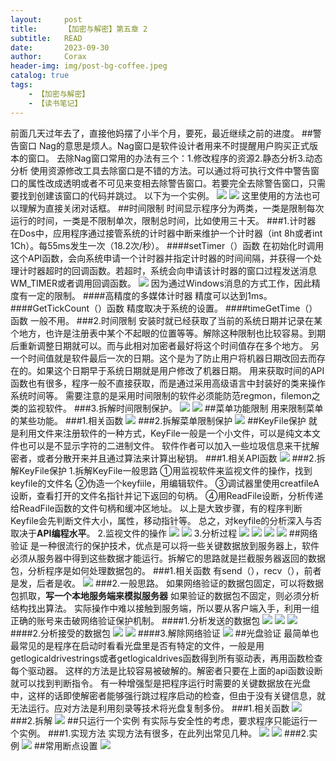 ```yaml
---
layout:     post
title:      【加密与解密】第五章 2
subtitle:   READ
date:       2023-09-30
author:     Corax
header-img: img/post-bg-coffee.jpeg
catalog: true
tags:
    - 【加密与解密】
    - 【读书笔记】
---
```


前面几天过年去了，直接他妈摆了小半个月，要死，最近继续之前的进度。
##警告窗口
Nag的意思是烦人。Nag窗口是软件设计者用来不时提醒用户购买正式版本的窗口。
去除Nag窗口常用的办法有三个：1.修改程序的资源2.静态分析3.动态分析
使用资源修改工具去除窗口是不错的方法。可以通过将可执行文件中警告窗口的属性改成透明或者不可见来变相去除警告窗口。若要完全去除警告窗口，只需要找到创建该窗口的代码并跳过。
以下为一个实例。
![](https://typora-1321221957.cos.ap-shanghai.myqcloud.com/image1/202311021138467.png)
![](https://typora-1321221957.cos.ap-shanghai.myqcloud.com/image1/202311021138468.png)
这里使用的方法也可以理解为直接关闭对话框。
##时间限制
时间显示程序分为两类，一类是限制每次运行的时间，一类是不限制单次，限制总时间，比如使用三十天。
###1.计时器
在Dos中，应用程序通过接管系统的计时器中断来维护一个计时器（int 8h或者int 1Ch）。每55ms发生一次（18.2次/秒）。
####setTimer（）函数
在初始化时调用这个API函数，会向系统申请一个计时器并指定计时器的时间间隔，并获得一个处理计时器超时的回调函数。若超时，系统会向申请该计时器的窗口过程发送消息WM_TIMER或者调用回调函数。
![](https://typora-1321221957.cos.ap-shanghai.myqcloud.com/image1/202311021138469.png)
因为通过Windows消息的方式工作，因此精度有一定的限制。
####高精度的多媒体计时器
精度可以达到1ms。
####GetTickCount（）函数
精度取决于系统的设置。
####timeGetTime（）函数
一般不用。
###2.时间限制
安装时就已经获取了当前的系统日期并记录在某个地方，也许是注册表中某个不起眼的位置等等。解除这种限制也比较容易。到期后重新调整日期就可以。而与此相对加密者最好将这个时间值存在多个地方。
另一个时间值就是软件最后一次的日期。这个是为了防止用户将机器日期改回去而存在的。如果这个日期早于系统日期就是用户修改了机器日期。
用来获取时间的API函数也有很多，程序一般不直接获取，而是通过采用高级语言中封装好的类来操作系统时间等。
需要注意的是采用时间限制的软件必须能防范regmon，filemon之类的监视软件。
###3.拆解时间限制保护。
![](https://typora-1321221957.cos.ap-shanghai.myqcloud.com/image1/202311021138470.png)
![](https://typora-1321221957.cos.ap-shanghai.myqcloud.com/image1/202311021138472.png)
##菜单功能限制
用来限制菜单的某些功能。
###1.相关函数
![](https://typora-1321221957.cos.ap-shanghai.myqcloud.com/image1/202311021138473.png)
###2.拆解菜单限制保护
![](https://typora-1321221957.cos.ap-shanghai.myqcloud.com/image1/202311021138474.png)
##KeyFile保护
就是利用文件来注册软件的一种方式，KeyFile一般是一个小文件，可以是纯文本文件也可以是不显示字符的二进制文件。
软件作者可以加入一些垃圾信息来干扰解密者，或者分散开来并且通过算法来计算出秘钥。
###1.相关API函数
![](https://typora-1321221957.cos.ap-shanghai.myqcloud.com/image1/202311021138475.png)
###2.拆解KeyFile保护
1.拆解KeyFile一般思路
①用监视软件来监视文件的操作，找到keyfile的文件名
②伪造一个keyfiile，用编辑软件。
③调试器里使用creatfileA设断，查看打开的文件名指针并记下返回的句柄。
④用ReadFile设断，分析传递给ReadFile函数的文件句柄和缓冲区地址。
以上是大致步骤，有的程序判断Keyfile会先判断文件大小，属性，移动指针等。
总之，对keyfile的分析深入与否取决于**API编程水平**。
2.监视文件的操作
![](https://typora-1321221957.cos.ap-shanghai.myqcloud.com/image1/202311021138476.png)
![](https://typora-1321221957.cos.ap-shanghai.myqcloud.com/image1/202311021138477.png)
3.分析过程
![](https://typora-1321221957.cos.ap-shanghai.myqcloud.com/image1/202311021138478.png)
![](https://typora-1321221957.cos.ap-shanghai.myqcloud.com/image1/202311021138479.png)
![](https://typora-1321221957.cos.ap-shanghai.myqcloud.com/image1/202311021138480.png)
![](https://typora-1321221957.cos.ap-shanghai.myqcloud.com/image1/202311021138481.png)
##网络验证
是一种很流行的保护技术，优点是可以将一些关键数据放到服务器上，软件必须从服务器中得到这些数据才能运行。拆解它的思路就是拦截服务器返回的数据包，分析程序是如何处理数据包的。
###1.相关函数
有send（），recv（），前者是发，后者是收。
![](https://typora-1321221957.cos.ap-shanghai.myqcloud.com/image1/202311021138482.png)
###2.一般思路。
如果网络验证的数据包固定，可以将数据包抓取，**写一个本地服务端来模拟服务器**
如果验证的数据包不固定，则必须分析结构找出算法。
实际操作中难以接触到服务端，所以要从客户端入手，利用一组正确的账号来击破网络验证保护机制。
####1.分析发送的数据包
![](https://typora-1321221957.cos.ap-shanghai.myqcloud.com/image1/202311021138483.png)
![](https://typora-1321221957.cos.ap-shanghai.myqcloud.com/image1/202311021138484.png)
![](https://typora-1321221957.cos.ap-shanghai.myqcloud.com/image1/202311021138485.png)
####2.分析接受的数据包
![](https://typora-1321221957.cos.ap-shanghai.myqcloud.com/image1/202311021138486.png)
![](https://typora-1321221957.cos.ap-shanghai.myqcloud.com/image1/202311021138487.png)
####3.解除网络验证
![](https://typora-1321221957.cos.ap-shanghai.myqcloud.com/image1/202311021138488.png)
##光盘验证
最简单也最常见的是程序在启动时看看光盘里是否有特定的文件，一般是用getlogicaldrivestrings或者getlogicaldrives函数得到所有驱动表，再用函数检查每个驱动器。
这样的方法是比较容易被破解的。解密者只要在上面的api函数设断就可以找到判断指令。
有一种增强型是把程序运行时需要的关键数据放在光盘中，这样的话即使解密者能够强行跳过程序启动的检查，但由于没有关键信息，就无法运行。应对方法是利用刻录等技术将光盘复制多份。
###1.相关函数
![](https://typora-1321221957.cos.ap-shanghai.myqcloud.com/image1/202311021138489.png)
###2.拆解
![](https://typora-1321221957.cos.ap-shanghai.myqcloud.com/image1/202311021138490.png)
##只运行一个实例
有实际与安全性的考虑，要求程序只能运行一个实例。
###1.实现方法
实现方法有很多，在此列出常见几种。
![](https://typora-1321221957.cos.ap-shanghai.myqcloud.com/image1/202311021138491.png)
![](https://typora-1321221957.cos.ap-shanghai.myqcloud.com/image1/202311021138492.png)
###2.实例
![](https://typora-1321221957.cos.ap-shanghai.myqcloud.com/image1/202311021138493.png)
##常用断点设置
![](https://typora-1321221957.cos.ap-shanghai.myqcloud.com/image1/202311021138494.png)
